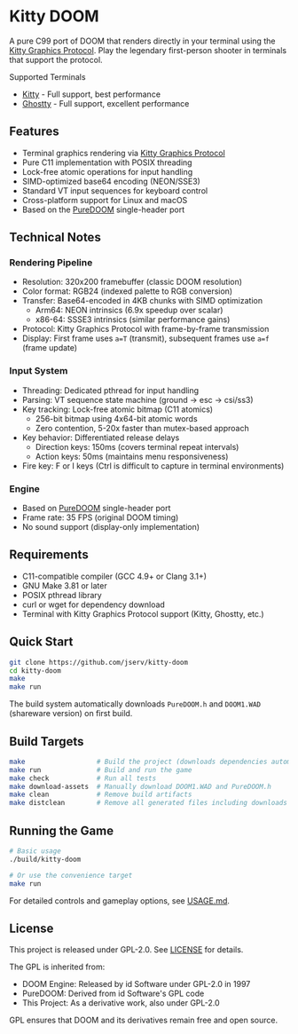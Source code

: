 # Kitty DOOM

A pure C99 port of DOOM that renders directly in your terminal using the [Kitty Graphics Protocol](https://sw.kovidgoyal.net/kitty/graphics-protocol/).
Play the legendary first-person shooter in terminals that support the protocol.

Supported Terminals
- [Kitty](https://sw.kovidgoyal.net/kitty/) - Full support, best performance
- [Ghostty](https://ghostty.org) - Full support, excellent performance

## Features

- Terminal graphics rendering via [Kitty Graphics Protocol](https://sw.kovidgoyal.net/kitty/graphics-protocol/)
- Pure C11 implementation with POSIX threading
- Lock-free atomic operations for input handling
- SIMD-optimized base64 encoding (NEON/SSE3)
- Standard VT input sequences for keyboard control
- Cross-platform support for Linux and macOS
- Based on the [PureDOOM](https://github.com/Daivuk/PureDOOM) single-header port

## Technical Notes

### Rendering Pipeline
- Resolution: 320x200 framebuffer (classic DOOM resolution)
- Color format: RGB24 (indexed palette to RGB conversion)
- Transfer: Base64-encoded in 4KB chunks with SIMD optimization
  * Arm64: NEON intrinsics (6.9x speedup over scalar)
  * x86-64: SSSE3 intrinsics (similar performance gains)
- Protocol: Kitty Graphics Protocol with frame-by-frame transmission
- Display: First frame uses `a=T` (transmit), subsequent frames use `a=f` (frame update)

### Input System
- Threading: Dedicated pthread for input handling
- Parsing: VT sequence state machine (ground → esc → csi/ss3)
- Key tracking: Lock-free atomic bitmap (C11 atomics)
  * 256-bit bitmap using 4x64-bit atomic words
  * Zero contention, 5-20x faster than mutex-based approach
- Key behavior: Differentiated release delays
  * Direction keys: 150ms (covers terminal repeat intervals)
  * Action keys: 50ms (maintains menu responsiveness)
- Fire key: F or I keys (Ctrl is difficult to capture in terminal environments)

### Engine
- Based on [PureDOOM](https://github.com/Daivuk/PureDOOM) single-header port
- Frame rate: 35 FPS (original DOOM timing)
- No sound support (display-only implementation)

## Requirements

- C11-compatible compiler (GCC 4.9+ or Clang 3.1+)
- GNU Make 3.81 or later
- POSIX pthread library
- curl or wget for dependency download
- Terminal with Kitty Graphics Protocol support (Kitty, Ghostty, etc.)

## Quick Start

```bash
git clone https://github.com/jserv/kitty-doom
cd kitty-doom
make
make run
```

The build system automatically downloads `PureDOOM.h` and `DOOM1.WAD` (shareware version) on first build.

## Build Targets

```bash
make                  # Build the project (downloads dependencies automatically)
make run              # Build and run the game
make check            # Run all tests
make download-assets  # Manually download DOOM1.WAD and PureDOOM.h
make clean            # Remove build artifacts
make distclean        # Remove all generated files including downloads
```

## Running the Game

```bash
# Basic usage
./build/kitty-doom

# Or use the convenience target
make run
```

For detailed controls and gameplay options, see [USAGE.md](USAGE.md).

## License

This project is released under GPL-2.0. See [LICENSE](LICENSE) for details.

The GPL is inherited from:
- DOOM Engine: Released by id Software under GPL-2.0 in 1997
- PureDOOM: Derived from id Software's GPL code
- This Project: As a derivative work, also under GPL-2.0

GPL ensures that DOOM and its derivatives remain free and open source.
